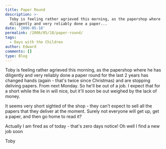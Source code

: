 ```yaml
---
title: Paper Round
description: >-
  Toby is feeling rather agrieved this morning, as the papershop where he has
  diligently and very reliably done a paper...
date: '2006-05-18'
permalink: /2006/05/18/paper-round/
tags:
  - Days with the Children
author: Edward
comments: []
type: Blog
---
```


Toby is feeling rather agrieved this morning, as the papershop where he
has diligently and very reliably done a paper round for the last 2 years
has changed hands (again - that\'s twice since Christmas) and are
stopping deliving papers. From next Monday. So he\'ll be out of a job. I
expect that for a short while the lie in will nice, but it\'ll soon be
out weighed by the lack of money.

It seems very short sighted of the shop - they can\'t expect to sell all
the papers that they deliver at the moment. Surely not everyone will get
up, get a paper, and then go home to read it?

Actually I am fired as of today - that\'s zero days notice! Oh well I
find a new job soon

Toby

